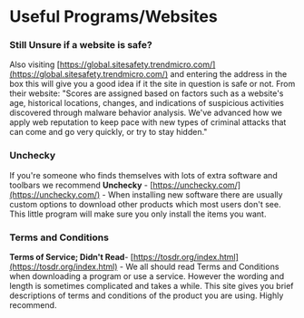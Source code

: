 # Useful Programs/Websites

### Still Unsure if a website is safe?

Also visiting [https://global.sitesafety.trendmicro.com/](https://global.sitesafety.trendmicro.com/) and entering the address in the box this will give you a good idea if it the site in question is safe or not. From their website: "Scores are assigned based on factors such as a website's age, historical locations, changes, and indications of suspicious activities discovered through malware behavior analysis. We've advanced how we apply web reputation to keep pace with new types of criminal attacks that can come and go very quickly, or try to stay hidden."

### Unchecky

If you're someone who finds themselves with lots of extra software and toolbars we recommend **Unchecky** - [https://unchecky.com/](https://unchecky.com/) - When installing new software there are usually custom options to download other products which most users don't see. This little program will make sure you only install the items you want.

### Terms and Conditions

**Terms of Service; Didn't Read**- [https://tosdr.org/index.html](https://tosdr.org/index.html) - We all should read Terms and Conditions when downloading a program or use a service. However the wording and length is sometimes complicated and takes a while. This site gives you brief descriptions of terms and conditions of the product you are using. Highly recommend.

